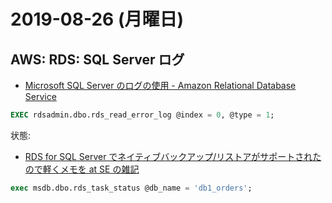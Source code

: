 # 2019-08-26 (月曜日)

## AWS: RDS: SQL Server ログ

- [Microsoft SQL Server のログの使用 - Amazon Relational Database Service](https://docs.aws.amazon.com/ja_jp/AmazonRDS/latest/UserGuide/Appendix.SQLServer.CommonDBATasks.Logs.html#Appendix.SQLServer.CommonDBATasks.Logs.SP)

~~~sql
EXEC rdsadmin.dbo.rds_read_error_log @index = 0, @type = 1;
~~~

状態:

- [RDS for SQL Server でネイティブバックアップ/リストアがサポートされたので軽くメモを at SE の雑記](https://blog.engineer-memo.com/2016/07/29/rds-for-sql-server-%E3%81%A7%E3%83%8D%E3%82%A4%E3%83%86%E3%82%A3%E3%83%96%E3%83%90%E3%83%83%E3%82%AF%E3%82%A2%E3%83%83%E3%83%97%E3%83%AA%E3%82%B9%E3%83%88%E3%82%A2%E3%81%8C%E3%82%B5%E3%83%9D%E3%83%BC/)

~~~sql
exec msdb.dbo.rds_task_status @db_name = 'db1_orders';
~~~
